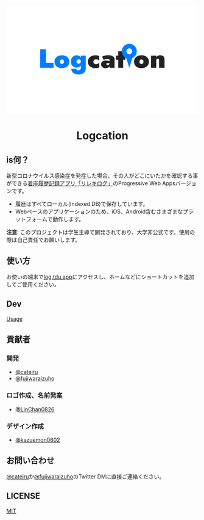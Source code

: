 <div aligin="center" style="background-color: white;">
  <img src="./documents/Logcation_logo.svg">
</div>
<h1  align="center">Logcation</h1>

## is何？

新型コロナウイルス感染症を発症した場合、その人がどこにいたかを確認する事ができる[着座履歴記録アプリ「リレキログ」](https://www.dendai.ac.jp/news/20201116-01.html)のProgressive Web Appsバージョンです。

- 履歴はすべてローカル(Indexed DB)で保存しています。
- Webベースのアプリケーションのため、iOS、Android含むさまざまなプラットフォームで動作します。

**注意**: このプロジェクトは学生主導で開発されており、大学非公式です。使用の際は自己責任でお願いします。

## 使い方

お使いの端末で[log.tdu.app](https://log.tdu.app)にアクセスし、ホームなどにショートカットを追加してご使用ください。

## Dev

[Usage](./documents/usage.md)

## 貢献者

### 開発

- [@cateiru](https://twitter.com/cateiru)
- [@fujiwaraizuho](https://twitter.com/fujiwaraizuho)

### ロゴ作成、名前発案

- [@LinChan0826](https://twitter.com/LinChan0826)

### デザイン作成

- [@kazuemon0602](https://twitter.com/kazuemon0602)

## お問い合わせ

[@cateiru](https://twitter.com/cateiru)か[@fujiwaraizuho](https://twitter.com/fujiwaraizuho)のTwitter DMに直接ご連絡ください。

## LICENSE

[MIT](LICENSE)
